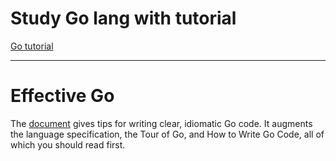 # Study Go lang with tutorial
[Go tutorial](https://go.dev/doc/tutorial/)

---
# Effective Go
The [document](https://go.dev/doc/effective_go) gives tips for writing clear, idiomatic Go code. It augments the language specification, the Tour of Go, and How to Write Go Code, all of which you should read first.